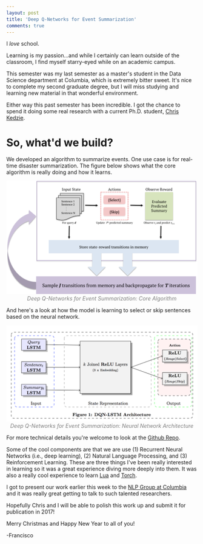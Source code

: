 ```yaml
---
layout: post
title: 'Deep Q-Networks for Event Summarization'
comments: true
---
```


I *love* school.

Learning is my passion...and while I certainly can learn outside of the classroom, I find myself starry-eyed while on an academic campus.

This semester was my last semester as a master's student in the Data Science department at Columbia, which is extremely bitter sweet. It's nice to complete my second graduate degree, but I will miss studying and learning new material in that wonderful environment.

Either way this past semester has been incredible. I got the chance to spend it doing some real research with a current Ph.D. student, [Chris Kedzie](http://www.cs.columbia.edu/~kedzie/).


# So, what'd we build? 

We developed an algorithm to summarize events. One use case is for real-time disaster summarization. The figure below shows what the core algorithm is really doing and how it learns. 

<p style="text-align: center; color:gray;"> 
    <img src="/assets/images/dqn_algorithm.png">
    <br>
    <i>Deep Q-Networks for Event Summarization: Core Algorithm</i>
</p>

And here's a look at how the model is learning to select or skip sentences based on the neural network.


<p style="text-align: center; color:gray;"> 
    <img src="/assets/images/dqn_qlearner.jpg">
    <br>
    <i>Deep Q-Networks for Event Summarization: Neural Network Architecture</i>
</p>

For more technical details you're welcome to look at the [Github Repo](https://github.com/franciscojavierarceo/DQN-Event-Summarization).

Some of the cool components are that we are use (1) Recurrent Neural Networks (i.e., deep learning), (2) Natural Language Processing, and (3) Reinforcement Learning. These are three things I've been really interested in learning so it was a great experience diving more deeply into them. It was also a really cool experience to learn [Lua](https://www.lua.org/) and [Torch](http://torch.ch/). 

I got to present our work earlier this week to the [NLP Group at Columbia](http://www1.cs.columbia.edu/nlp/index.cgi) and it was really great getting to talk to such talented researchers. 

Hopefully Chris and I will be able to polish this work up and submit it for publication in 2017!

Merry Christmas and Happy New Year to all of you!

-Francisco